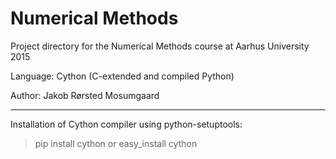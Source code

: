 # Numerical Methods
Project directory for the Numerical Methods course at Aarhus University 2015

Language: Cython (C-extended and compiled Python)

Author: Jakob Rørsted Mosumgaard


--------------------------------
Installation of Cython compiler using python-setuptools:

> pip install cython
or
> easy_install cython